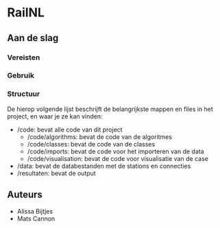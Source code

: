 # RailNL


## Aan de slag
### Vereisten
### Gebruik

### Structuur
De hierop volgende lijst beschrijft de belangrijkste mappen en files in het project, en waar je ze kan vinden:
* /code: bevat alle code van dit project
    * /code/algorithms: bevat de code van de algoritmes
    * /code/classes: bevat de code van de classes
    * /code/imports: bevat de code voor het importeren van de data
    * /code/visualisation: bevat de code voor visualisatie van de case
* /data: bevat de databestanden met de stations en connecties
* /resultaten: bevat de output


## Auteurs
* Alissa Bijtjes
* Mats Cannon